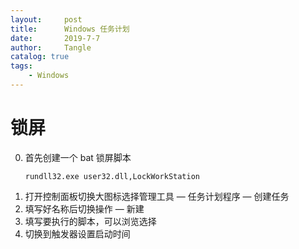 ```yaml
---
layout:     post
title:      Windows 任务计划
date:       2019-7-7
author:     Tangle
catalog: true
tags:
    - Windows
---
```


# 锁屏

0. 首先创建一个 bat 锁屏脚本
    ```
    rundll32.exe user32.dll,LockWorkStation
    ```
0. 打开控制面板切换大图标选择管理工具 — 任务计划程序 — 创建任务
0. 填写好名称后切换操作 — 新建
0. 填写要执行的脚本，可以浏览选择
0. 切换到触发器设置启动时间
